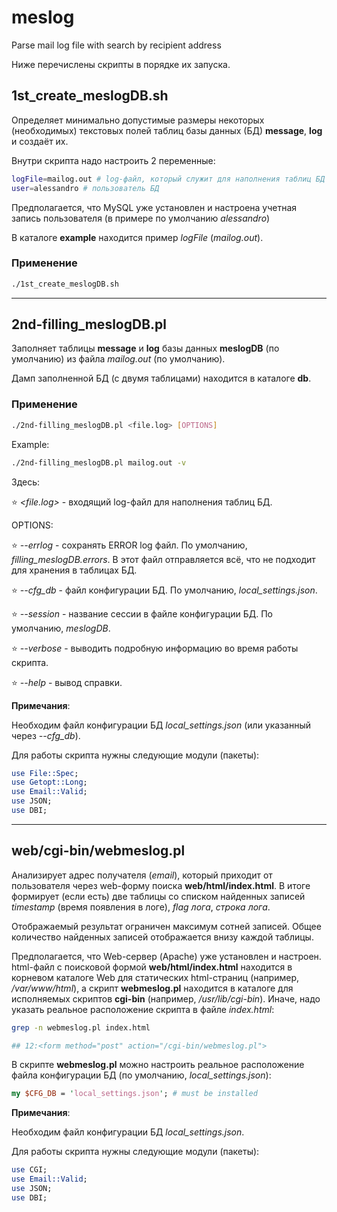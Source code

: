 # meslog
Parse mail log file with search by recipient address

Ниже перечислены скрипты в порядке их запуска.

## 1st_create_meslogDB.sh
Определяет минимально допустимые размеры некоторых (необходимых) текстовых полей 
таблиц базы данных (БД) **message**, **log** и создаёт их.

Внутри скрипта надо настроить 2 переменные:

```bash
logFile=mailog.out # log-файл, который служит для наполнения таблиц БД
user=alessandro # пользователь БД
```
Предполагается, что MySQL уже установлен и настроена учетная запись пользователя 
(в примере по умолчанию *alessandro*)

В каталоге **example** находится пример *logFile* (*mailog.out*).

### Применение

```bash
./1st_create_meslogDB.sh
```

***

## 2nd-filling_meslogDB.pl
Заполняет таблицы **message** и **log** базы данных **meslogDB** (по умолчанию)
из файла *mailog.out* (по умолчанию).

Дамп заполненной БД (с двумя таблицами) находится в каталоге **db**.

### Применение

```bash
./2nd-filling_meslogDB.pl <file.log> [OPTIONS]
```

Example:
```bash
./2nd-filling_meslogDB.pl mailog.out -v
```

Здесь:

:star: *<file.log>* - входящий log-файл для наполнения таблиц БД.

OPTIONS:

:star: *--errlog* - сохранять ERROR log файл. По умолчанию, *filling_meslogDB.errors*. 
       В этот файл отправляется всё, что не подходит для хранения в таблицах БД.

:star: *--cfg_db*  - файл конфигурации БД. По умолчанию, *local_settings.json*.

:star: *--session* - название сессии в файле конфигурации БД. По умолчанию, *meslogDB*.

:star: *--verbose* - выводить подробную информацию во время работы скрипта.

:star: *--help* - вывод справки.

**Примечания**:

Необходим файл конфигурации БД *local_settings.json* (или указанный через *--cfg_db*).

Для работы скрипта нужны следующие модули (пакеты):
```perl
use File::Spec;
use Getopt::Long;
use Email::Valid;
use JSON;
use DBI;
```

***

## web/cgi-bin/webmeslog.pl
Анализирует адрес получателя (*email*), который приходит от пользователя через
web-форму поиска **web/html/index.html**.
В итоге формирует (если есть) две таблицы со списком 
найденных записей *timestamp* (время появления в логе), *flag лога*, *строка лога*.

Отображаемый результат ограничен максимум сотней записей.
Общее количество найденных записей отображается внизу каждой таблицы.

Предполагается, что Web-сервер (Apache) уже установлен и настроен.
html-файл с поисковой формой **web/html/index.html** находится в корневом каталоге Web для статических html-страниц
(например, */var/www/html*), а скрипт **webmeslog.pl** находится в каталоге для исполняемых скриптов **cgi-bin**
(например, */usr/lib/cgi-bin*). Иначе, надо указать реальное расположение скрипта в файле *index.html*:

```bash
grep -n webmeslog.pl index.html

## 12:<form method="post" action="/cgi-bin/webmeslog.pl">
```

В скрипте **webmeslog.pl** можно настроить реальное расположение файла конфигурации БД (по умолчанию, *local_settings.json*):

```perl
my $CFG_DB = 'local_settings.json';	# must be installed
```

**Примечания**:

Необходим файл конфигурации БД *local_settings.json*.

Для работы скрипта нужны следующие модули (пакеты):
```perl
use CGI;
use Email::Valid;
use JSON;
use DBI;
```
